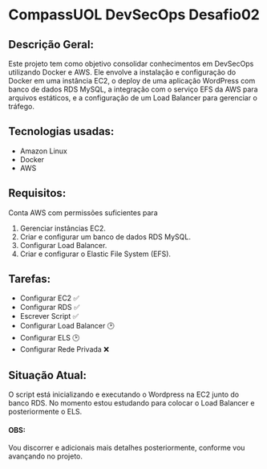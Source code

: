 <h1>CompassUOL DevSecOps Desafio02</h1> 

<h2>Descrição Geral:</h2>
Este projeto tem como objetivo consolidar conhecimentos em DevSecOps utilizando Docker e AWS. Ele envolve a instalação e configuração do Docker em uma instância EC2, o deploy de uma aplicação WordPress com banco de dados RDS MySQL, a integração com o serviço EFS da AWS para arquivos estáticos, e a configuração de um Load Balancer para gerenciar o tráfego.
<h2>Tecnologias usadas:</h2>

- Amazon Linux
- Docker
- AWS 

<h2>Requisitos:</h2>

Conta AWS com permissões suficientes para
  
1. Gerenciar instâncias EC2.
2. Criar e configurar um banco de dados RDS MySQL.
3. Configurar Load Balancer.
4. Criar e configurar o Elastic File System (EFS).

<h2>Tarefas:</h2>

- Configurar EC2 ✅
- Configurar RDS ✅
- Escrever Script ✅
- Configurar Load Balancer 🕑
- Configurar ELS 🕑
- Configurar Rede Privada ❌

<h2>Situação Atual:</h2>
O script está inicializando e executando o Wordpress na EC2 junto do banco RDS. No momento estou estudando para colocar o Load Balancer e posteriormente o ELS.

<h4>OBS:</h4> Vou discorrer e adicionais mais detalhes posteriormente, conforme vou avançando no projeto.
